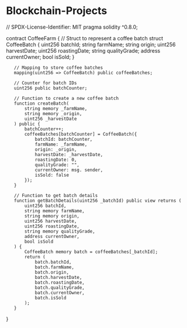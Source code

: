 # Blockchain-Projects
// SPDX-License-Identifier: MIT
   pragma solidity ^0.8.0;

   contract CoffeeFarm {
       // Struct to represent a coffee batch
       struct CoffeeBatch {
           uint256 batchId;
           string farmName;
           string origin;
           uint256 harvestDate;
           uint256 roastingDate;
           string qualityGrade;
           address currentOwner;
           bool isSold;
       }

       // Mapping to store coffee batches
       mapping(uint256 => CoffeeBatch) public coffeeBatches;

       // Counter for batch IDs
       uint256 public batchCounter;

       // Function to create a new coffee batch
       function createBatch(
           string memory _farmName,
           string memory _origin,
           uint256 _harvestDate
       ) public {
           batchCounter++;
           coffeeBatches[batchCounter] = CoffeeBatch({
               batchId: batchCounter,
               farmName: _farmName,
               origin: _origin,
               harvestDate: _harvestDate,
               roastingDate: 0,
               qualityGrade: "",
               currentOwner: msg. sender,
               isSold: false
           });
       }

       // Function to get batch details
       function getBatchDetails(uint256 _batchId) public view returns (
           uint256 batchId,
           string memory farmName,
           string memory origin,
           uint256 harvestDate,
           uint256 roastingDate,
           string memory qualityGrade,
           address currentOwner,
           bool isSold
       ) {
           CoffeeBatch memory batch = coffeeBatches[_batchId];
           return (
               batch.batchId,
               batch.farmName,
               batch.origin,
               batch.harvestDate,
               batch.roastingDate,
               batch.qualityGrade,
               batch.currentOwner,
               batch.isSold
           );
       }
   }

